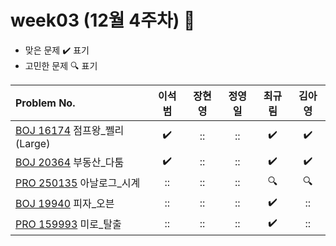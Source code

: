 
# week03 (12월 4주차) :pencil:

- 맞은 문제 :heavy_check_mark: 표기
- 고민한 문제 :mag: 표기


| Problem No.|이석범|장현영|정영일|최규림|김아영|
|:--------------------------------------------------------------------------------------- |:----------------:|:----:|:----------------:|:----------------:|:----------------:|
| [BOJ 16174](https://www.acmicpc.net/problem/16174) 점프왕_쩰리(Large)                                    |:heavy_check_mark:|::|::|:heavy_check_mark:|:heavy_check_mark:|
| [BOJ 20364](https://www.acmicpc.net/problem/20364) 부동산_다툼                          |:heavy_check_mark:|::|::|:heavy_check_mark:|:heavy_check_mark:|
| [PRO 250135](https://school.programmers.co.kr/learn/courses/30/lessons/250135) 아날로그_시계 |::|::|::|:mag:|:mag:|
| [BOJ 19940](https://www.acmicpc.net/problem/19940) 피자_오븐                                    |::|::|::|:heavy_check_mark:|::|
| [PRO 159993](https://school.programmers.co.kr/learn/courses/30/lessons/159993) 미로_탈출 |::|::|::|:heavy_check_mark:|::|
